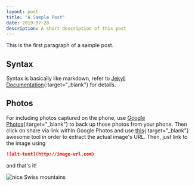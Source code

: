 ```yaml
---
layout: post
title: "A Sample Post"
date: 2019-07-28
description: A short description of this post
---
```


This is the first paragraph of a sample post.

## Syntax

Syntax is basically like markdown, refer to [Jekyll Documentation](https://jekyllrb.com/docs/){:target="_blank"} for details.

## Photos

For including photos captured on the phone, use [Google Photos](https://photos.google.com){:target="_blank"} to back up those photos from your phone. Then click on share via link within Google Photos and use [this](https://ctrlq.org/google/photos/){:target="_blank"} awesome tool in order to extract the actual image's URL. Then, just link to the image using

```markdown
![alt-text](http://image-url.com)
```

and that's it!

![nice Swiss mountains](https://lh3.googleusercontent.com/6YLWXIgZXCFrdGmr_YbafObxcdqviOjsMHmMKt83z3pRBtWxNHd1ixJuAagIpfLw_qJhmB0_H1R42rypkneHhOFY1-jlHHbBaeIQbQhIhEF0CUTS7cAa3KueA06ZntlI7A8KO4F0S0I=w2400)
